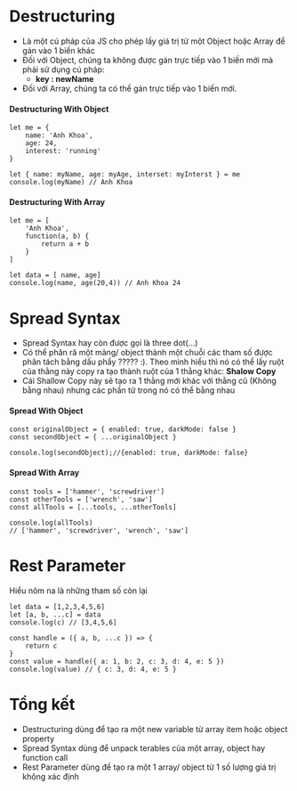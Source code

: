 # Destructuring
- Là một cú pháp của JS cho phép lấy giá trị từ một Object hoặc Array để gán vào 1 biến khác
- Đối với Object, chúng ta không được gán trực tiếp vào 1 biến mới mà phải sử dụng cú pháp: 
    - **key : newName**
- Đối với Array, chúng ta có thể gán trực tiếp vào 1 biến mới.
#### Destructuring With Object
    let me = {
        name: 'Anh Khoa',
        age: 24,
        interest: 'running'
    }

    let { name: myName, age: myAge, interset: myInterst } = me
    console.log(myName) // Anh Khoa
#### Destructuring With Array
    let me = [
        'Anh Khoa',
        function(a, b) {
            return a + b
        }
    ]

    let data = [ name, age]
    console.log(name, age(20,4)) // Anh Khoa 24

# Spread Syntax
- Spread Syntax hay còn được gọi là three dot(...)
- Có thể phân rã một mảng/ object thành một chuỗi các tham số được phân tách bằng dấu phẩy ????? :). Theo mình hiểu thì nó có thể lấy ruột của thằng này copy ra tạo thành ruột của 1 thằng khác: **Shalow Copy**
- Cái Shallow Copy này sẽ tạo ra 1 thằng mới khác với thằng cũ (Không bằng nhau) nhưng các phần tử trong nó có thể bằng nhau
#### Spread With Object
    const originalObject = { enabled: true, darkMode: false }
    const secondObject = { ...originalObject }

    console.log(secondObject);//{enabled: true, darkMode: false}
#### Spread With Array
    const tools = ['hammer', 'screwdriver']
    const otherTools = ['wrench', 'saw']
    const allTools = [...tools, ...otherTools]

    console.log(allTools) 
    // ['hammer', 'screwdriver', 'wrench', 'saw']

# Rest Parameter
Hiểu nôm na là những tham số còn lại

    let data = [1,2,3,4,5,6]
    let [a, b, ...c] = data
    console.log(c) // [3,4,5,6]

    const handle = ({ a, b, ...c }) => {
        return c
    }
    const value = handle({ a: 1, b: 2, c: 3, d: 4, e: 5 })
    console.log(value) // { c: 3, d: 4, e: 5 }

# Tổng kết
- Destructuring dùng để tạo ra một new variable từ array item hoặc object property
- Spread Syntax dùng để unpack terables của một array, object hay function call
- Rest Parameter dùng để tạo ra một 1 array/ object từ 1 số lượng giá trị không xác định 